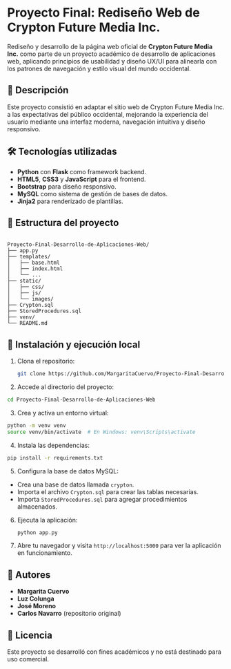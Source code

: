 # Proyecto Final: Rediseño Web de Crypton Future Media Inc.

Rediseño y desarrollo de la página web oficial de **Crypton Future Media Inc.** como parte de un proyecto académico de desarrollo de aplicaciones web, aplicando principios de usabilidad y diseño UX/UI para alinearla con los patrones de navegación y estilo visual del mundo occidental.

## 📌 Descripción

Este proyecto consistió en adaptar el sitio web de Crypton Future Media Inc. a las expectativas del público occidental, mejorando la experiencia del usuario mediante una interfaz moderna, navegación intuitiva y diseño responsivo.

## 🛠️ Tecnologías utilizadas

* **Python** con **Flask** como framework backend.
* **HTML5**, **CSS3** y **JavaScript** para el frontend.
* **Bootstrap** para diseño responsivo.
* **MySQL** como sistema de gestión de bases de datos.
* **Jinja2** para renderizado de plantillas.

## 📁 Estructura del proyecto

```

Proyecto-Final-Desarrollo-de-Aplicaciones-Web/
├── app.py
├── templates/
│   ├── base.html
│   ├── index.html
│   └── ...
├── static/
│   ├── css/
│   ├── js/
│   └── images/
├── Crypton.sql
├── StoredProcedures.sql
├── venv/
└── README.md
```



## 🚀 Instalación y ejecución local

1. Clona el repositorio:

   ```bash
   git clone https://github.com/MargaritaCuervo/Proyecto-Final-Desarrollo-de-Aplicaciones-Web.git
   ```

2. Accede al directorio del proyecto:

```bash
cd Proyecto-Final-Desarrollo-de-Aplicaciones-Web
```


3. Crea y activa un entorno virtual:

```bash
python -m venv venv
source venv/bin/activate  # En Windows: venv\Scripts\activate
```


4. Instala las dependencias:

```bash
pip install -r requirements.txt
```


5. Configura la base de datos MySQL:

* Crea una base de datos llamada `crypton`.
* Importa el archivo `Crypton.sql` para crear las tablas necesarias.
* Importa `StoredProcedures.sql` para agregar procedimientos almacenados.

6. Ejecuta la aplicación:

   ```bash
   python app.py
   ```

7. Abre tu navegador y visita `http://localhost:5000` para ver la aplicación en funcionamiento.


## 👥 Autores

* **Margarita Cuervo**
* **Luz Colunga**
* **José Moreno**
* **Carlos Navarro** (repositorio original)

## 📄 Licencia

Este proyecto se desarrolló con fines académicos y no está destinado para uso comercial.




